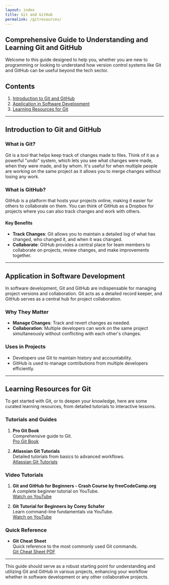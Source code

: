 ```yaml
---
layout: index
title: Git and GitHub
permalink: /gitresources/
---
```


## Comprehensive Guide to Understanding and Learning Git and GitHub

Welcome to this guide designed to help you, whether you are new to programming or looking to understand how version control systems like Git and GitHub can be useful beyond the tech sector.

## Contents

1. [Introduction to Git and GitHub](#introduction-to-git-and-github)
2. [Application in Software Development](#application-in-software-development)
3. [Learning Resources for Git](#learning-resources-for-git)

---

## Introduction to Git and GitHub

### What is Git?

Git is a tool that helps keep track of changes made to files. Think of it as a powerful "undo" system, which lets you see what changes were made, when they were made, and by whom. It's useful for when multiple people are working on the same project as it allows you to merge changes without losing any work.

### What is GitHub?

GitHub is a platform that hosts your projects online, making it easier for others to collaborate on them. You can think of GitHub as a Dropbox for projects where you can also track changes and work with others.

#### Key Benefits

- **Track Changes**: Git allows you to maintain a detailed log of what has changed, who changed it, and when it was changed.
- **Collaborate**: GitHub provides a central place for team members to collaborate on projects, review changes, and make improvements together.

---

## Application in Software Development

In software development, Git and GitHub are indispensable for managing project versions and collaboration. Git acts as a detailed record keeper, and GitHub serves as a central hub for project collaboration.

### Why They Matter

- **Manage Changes**: Track and revert changes as needed.
- **Collaboration**: Multiple developers can work on the same project simultaneously without conflicting with each other's changes.

### Uses in Projects

- Developers use Git to maintain history and accountability.
- GitHub is used to manage contributions from multiple developers efficiently.

---

## Learning Resources for Git

To get started with Git, or to deepen your knowledge, here are some curated learning resources, from detailed tutorials to interactive lessons.

### Tutorials and Guides

1. **Pro Git Book**  
   Comprehensive guide to Git.  
   [Pro Git Book](https://git-scm.com/book/en/v2)

2. **Atlassian Git Tutorials**  
   Detailed tutorials from basics to advanced workflows.  
   [Atlassian Git Tutorials](https://www.atlassian.com/git/tutorials)

### Video Tutorials

1. **Git and GitHub for Beginners - Crash Course by freeCodeCamp.org**  
   A complete beginner tutorial on YouTube.  
   [Watch on YouTube](https://www.youtube.com/watch?v=RGOj5yH7evk)

2. **Git Tutorial for Beginners by Corey Schafer**  
   Learn command-line fundamentals via YouTube.  
   [Watch on YouTube](https://www.youtube.com/watch?v=HVsySz-h9r4)


### Quick Reference

- **Git Cheat Sheet**  
  Quick reference to the most commonly used Git commands.  
  [Git Cheat Sheet PDF](https://training.github.com/downloads/github-git-cheat-sheet.pdf)

---

This guide should serve as a robust starting point for understanding and utilizing Git and GitHub in various projects, enhancing your workflow whether in software development or any other collaborative projects.
